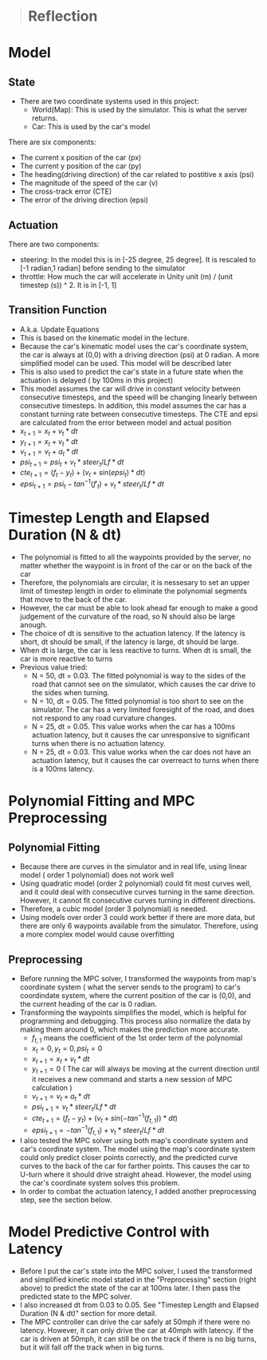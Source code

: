
> # Reflection

# Model

## State
- There are two coordinate systems used in this project:
    - World(Map): This is used by the simulator. This is what the server returns.
    - Car: This is used by the car's model

There are six components:
- The current x position of the car (px)
- The current y position of the car (py)
- The heading(driving direction) of the car related to postitive x axis (psi)
- The magnitude of the speed of the car (v)
- The cross-track error (CTE)
- The error of the driving direction (epsi)

## Actuation

There are two components:
- steering: In the model this is in [-25 degree, 25 degree]. It is rescaled to [-1 radian,1 radian] before sending to the simulator
- throttle: How much the car will accelerate in Unity unit (m) / (unit timestep (s)) ^ 2. It is in [-1, 1]

## Transition Function
- A.k.a. Update Equations
- This is based on the kinematic model in the lecture. 
- Because the car's kinematic model uses the car's coordinate system, the car is always at (0,0) with a driving direction (psi) at 0 radian. A more simplified model can be used. This model will be described later
- This is also used to predict the car's state in a future state when the actuation is delayed ( by 100ms in this project)
- This model assumes the car will drive in constant velocity between consecutive timesteps, and the speed will be changing linearly between consecutive timesteps. In addition, this model assumes the car has a constant turning rate between consecutive timesteps. The CTE and epsi are calculated from the error between model and actual position
- $x_{t+1} = x_{t} + v_{t} * dt$
- $y_{t+1} = x_{t} + v_{t} * dt$ 
- $v_{t+1} = v_{t} + a_{t} * dt$
- $psi_{t+1} = psi_{t} + v_{t} * steer_{t} / Lf * dt$
- $cte_{t+1} = (f_{t} - y_{t}) + (v_{t} + sin(epsi_{t}) * dt)$
- $epsi_{t+1} = psi_{t} - tan^{-1}(f'_{t}) + v_{t} * steer_{t} / Lf * dt$

# Timestep Length and Elapsed Duration (N & dt)

- The polynomial is fitted to all the waypoints provided by the server, no matter whether the waypoint is in front of the car or on the back of the car
- Therefore, the polynomials are circular, it is nessesary to set an upper limit of timestep length in order to eliminate the polynomial segments that move to the back of the car.
- However, the car must be able to look ahead far enough to make a good judgement of the curvature of the road, so N should also be large anough.
- The choice of dt is sensitive to the actuation latency. If the latency is short, dt should be small, if the latency is large, dt should be large.
- When dt is large, the car is less reactive to turns. When dt is small, the car is more reactive to turns
- Previous value tried:
    - N = 50, dt = 0.03. The fitted polynomial is way to the sides of the road that cannot see on the simulator, which causes the car drive to the sides when turning.
    - N = 10, dt = 0.05. The fitted polynomial is too short to see on the simulator. The car has a very limited foresight of the road, and does not respond to any road curvature changes.
    - N = 25, dt = 0.05. This value works when the car has a 100ms actuation latency, but it causes the car unresponsive to significant turns when there is no actuation latency.
    - N = 25, dt = 0.03. This value works when the car does not have an actuation latency, but it causes the car overreact to turns when there is a 100ms latency.

# Polynomial Fitting and MPC Preprocessing

## Polynomial Fitting

- Because there are curves in the simulator and in real life, using linear model ( order 1 polynomial) does not work well
- Using quadratic model (order 2 polynomial) could fit most curves well, and it could deal with consecutive curves turning in the same direction. However, it cannot fit consecutive curves turning in different directions.
- Therefore, a cubic model (order 3 polynomial) is needed. 
- Using models over order 3 could work better if there are more data, but there are only 6 waypoints available from the simulator. Therefore, using a more complex model would cause overfitting


## Preprocessing

- Before running the MPC solver, I transformed the waypoints from map's coordinate system ( what the server sends to the program) to car's coordindate system, where the current position of the car is (0,0), and the current heading of the car is 0 radian. 
- Transforming the waypoints simplifies the model, which is helpful for programming and debugging. This process also normalize the data by making them around 0, which makes the prediction more accurate.
    - $f_{t,1}$ means the coefficient of the 1st order term of the polynomial 
    - $x_{t} = 0, y_{t} = 0, psi_{t} = 0$
    - $x_{t+1} = x_{t} + v_{t} * dt$
    - $y_{t+1} = 0$  ( The car will always be moving at the current direction until it receives a new command and starts a new session of MPC calculation )
    - $v_{t+1} = v_{t} + a_{t} * dt$
    - $psi_{t+1} = v_{t} * steer_{t} / Lf * dt$
    - $cte_{t+1} = (f_{t} - y_{t}) + (v_{t} + sin(-tan^{-1}(f_{t,1})) * dt)$
    - $epsi_{t+1} = - tan^{-1}(f_{t,1}) + v_{t} * steer_{t} / Lf * dt$
- I also tested the MPC solver using both map's coordinate system and car's coordinate system. The model using the map's coordinate system could only predict closer points correctly, and the predicted curve curves to the back of the car for farther points. This causes the car to U-turn where it should drive straight ahead. However, the model using the car's coordinate system solves this problem.
- In order to combat the actuation latency, I added another preprocessing step, see the section below.

    

# Model Predictive Control with Latency

- Before I put the car's state into the MPC solver, I used the transformed and simplified kinetic model stated in the "Preprocessing" section (right above) to predict the state of the car at 100ms later. I then pass the predicted state to the MPC solver.
- I also increased dt from 0.03 to 0.05. See "Timestep Length and Elapsed Duration (N & dt)" section for more detail.
- The MPC controller can drive the car safely at 50mph if there were no latency. However, it can only drive the car at 40mph with latency. If the car is driven at 50mph, it can still be on the track if there is no big turns, but it will fall off the track when in big turns.


```python

```
